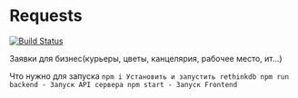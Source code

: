 # Requests
[![Build Status](https://travis-ci.org/rebiz/requests.svg?branch=master)](https://travis-ci.org/rebiz/requests.svg?branch=master)

Заявки для бизнес(курьеры, цветы, канцелярия, рабочее место, ит...)

Что нужно для запуска
`npm i
Установить и запустить rethinkdb
npm run backend - Запуск API сервера
npm start - Запуск Frontend
`

